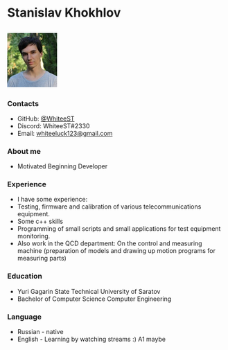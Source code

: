 # Stanislav Khokhlov
![](https://github.com/WhiteeST/rsschool-cv/blob/gh-pages/Resource/photo_2022-06-03_11-41-42.jpg?raw=true)
---
### Contacts ###
* GitHub: [@WhiteeST](https://github.com/WhiteeST)
* Discord: WhiteeST#2330
* Email: whiteeluck123@gmail.com 

### About me ###
* Motivated Beginning Developer 

### Experience ###
* I have some experience:
* Testing, firmware and calibration of various telecommunications equipment.
* Some c++ skills
* Programming of small scripts and small applications for test equipment monitoring.
* Also work in the QCD department: On the control and measuring machine (preparation of models and drawing up motion programs for measuring parts)

### Education ###
* Yuri Gagarin State Technical University of Saratov
* Bachelor of Computer Science Computer Engineering

### Language ###
* Russian - native
* English - Learning by watching streams :) A1 maybe
